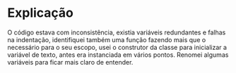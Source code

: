 # Explicação

O código estava com inconsistência, existia variáveis redundantes e falhas na indentação, identifiquei também uma função fazendo mais que o necessário para o seu escopo, usei o construtor da classe para inicializar a variável de texto, antes era instanciada em vários pontos. Renomei algumas variáveis para ficar mais claro de entender.